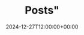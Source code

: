 ---
weight: 300000
title: Posts"
description: "Explore the latest posts on HigherEduSpot, offering insights, career advice, and the latest trends in higher education. Stay informed with expert articles, news updates, and practical resources for students, faculty, and professionals in academia. Whether you're looking for job opportunities, university programs, or career development tips, our posts provide valuable content to support your journey in higher education."
icon: database
date: 2024-12-27T12:00:00+00:00
---
